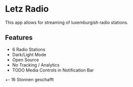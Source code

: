  # Letz Radio
 
This app allows for streaming of luxemburgish radio stations.

## Features

- 6 Radio Stations
- Dark/Light Mode
- Open Source
- No Tracking / Analytics
- TODO Media Controls in Notification Bar

+- 16 Stonnen geschafft
